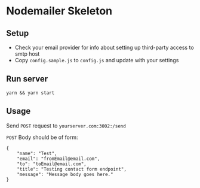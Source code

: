 # Nodemailer Skeleton

## Setup
* Check your email provider for info about setting up third-party access to smtp host
* Copy `config.sample.js` to `config.js` and update with your settings

## Run server
`yarn && yarn start`

## Usage
Send `POST` request to `yourserver.com:3002:/send`

`POST` Body should be of form:

```
{
	"name": "Test",
	"email": "fromEmail@email.com",
	"to": "toEmail@email.com",
	"title": "Testing contact form endpoint",
	"message": "Message body goes here."
}
```

